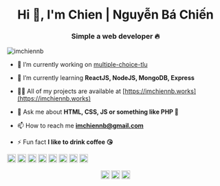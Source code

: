 <h1 align="center">Hi 👋, I'm Chien | Nguyễn Bá Chiến</h1>
<h3 align="center">Simple a web developer 🔥</h3>

<p align="left" width="30px"> <img src="https://komarev.com/ghpvc/?username=imchiennb" alt="imchiennb" /> </p>

- 🔭 I’m currently working on [multiple-choice-tlu](https://github.com/imchiennb/multiple-choice-tlu)

- 🌱 I’m currently learning **ReactJS, NodeJS, MongoDB, Express**

- 👨‍💻 All of my projects are available at [https://imchiennb.works](https://imchiennb.works)

- 💬 Ask me about **HTML, CSS, JS or something like PHP 🚀**

- 📫 How to reach me **imchiennb@gmail.com**

- ⚡ Fun fact **I like to drink coffee 😘**

<p align="left"><img src="https://devicons.github.io/devicon/devicon.git/icons/react/react-original-wordmark.svg" alt="react" width="20" height="20"/> <img src="https://devicons.github.io/devicon/devicon.git/icons/bootstrap/bootstrap-plain.svg" alt="bootstrap" width="20" height="20"/> <img src="https://devicons.github.io/devicon/devicon.git/icons/css3/css3-original-wordmark.svg" alt="css3" width="20" height="20"/> <img src="https://devicons.github.io/devicon/devicon.git/icons/html5/html5-original-wordmark.svg" alt="html5" width="20" height="20"/> <img src="https://devicons.github.io/devicon/devicon.git/icons/javascript/javascript-original.svg" alt="javascript" width="20" height="20"/> <img src="https://devicons.github.io/devicon/devicon.git/icons/mongodb/mongodb-original-wordmark.svg" alt="mongodb" width="20" height="20"/> <img src="https://devicons.github.io/devicon/devicon.git/icons/php/php-original.svg" alt="php" width="20" height="20"/> <img src="https://devicons.github.io/devicon/devicon.git/icons/express/express-original-wordmark.svg" alt="express" width="20" height="20"/></p><p align="center">
<a href="https://twitter.com/imchiennb" target="blank"><img align="center" src="https://cdn.jsdelivr.net/npm/simple-icons@3.0.1/icons/twitter.svg" alt="imchiennb" height="20" width="20" /></a>
<a href="https://fb.com/imchiennb" target="blank"><img align="center" src="https://cdn.jsdelivr.net/npm/simple-icons@3.0.1/icons/facebook.svg" alt="imchiennb" height="20" width="20" /></a>
<a href="https://instagram.com/___im_chiennb" target="blank"><img align="center" src="https://cdn.jsdelivr.net/npm/simple-icons@3.0.1/icons/instagram.svg" alt="___im_chiennb" height="20" width="20" /></a>
</p>
